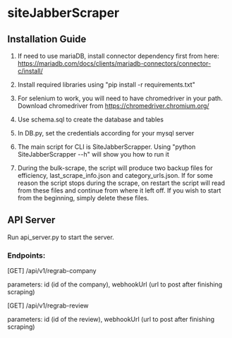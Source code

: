 # siteJabberScraper

## Installation Guide

1. If need to use mariaDB, install connector dependency first from here: https://mariadb.com/docs/clients/mariadb-connectors/connector-c/install/
2. Install required libraries using "pip install -r requirements.txt"

3. For selenium to work, you will need to have chromedriver in your path. Download chromedriver from https://chromedriver.chromium.org/

4. Use schema.sql to create the database and tables

5. In DB.py, set the credentials according for your mysql server

6. The main script for CLI is SiteJabberScrapper. Using "python SiteJabberScrapper --h" will show you how to run it

7. During the bulk-scrape, the script will produce two backup files for efficiency, last_scrape_info.json and category_urls.json.
   If for some reason the script stops during the scrape, on restart the script will read from these files and continue from where it left off.
   If you wish to start from the beginning, simply delete these files.

## API Server

Run api_server.py to start the server.

### Endpoints:

[GET] /api/v1/regrab-company

parameters: id (id of the company), webhookUrl (url to post after finishing scraping)

[GET] /api/v1/regrab-review

parameters: id (id of the review), webhookUrl (url to post after finishing scraping)
